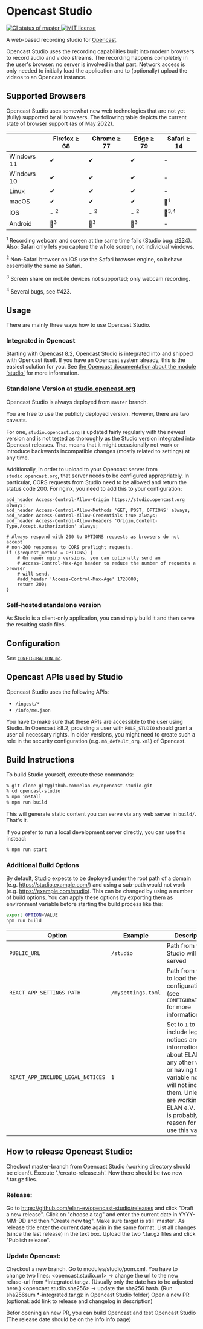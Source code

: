 Opencast Studio
===============

[![CI status of master](https://img.shields.io/github/workflow/status/elan-ev/opencast-studio/Build%20&%20test/master)
](https://github.com/elan-ev/opencast-studio/actions?query=branch%3Amaster)
[![MIT license](https://img.shields.io/github/license/elan-ev/opencast-studio)
](https://github.com/elan-ev/opencast-studio/blob/master/LICENSE)

A web-based recording studio for [Opencast](https://opencast.org).

Opencast Studio uses the recording capabilities built into modern browsers to
record audio and video streams. The recording happens completely in the user's
browser: no server is involved in that part. Network access is only needed to
initially load the application and to (optionally) upload the videos to an
Opencast instance.


## Supported Browsers

Opencast Studio uses somewhat new web technologies that are not yet (fully) supported by all browsers.
The following table depicts the current state of browser support (as of May 2022).

|            | Firefox ≥ 68   | Chrome ≥ 77    | Edge ≥ 79      | Safari ≥ 14 |
| ---------- | -------------- | -------------- | -------------- | ----------- |
| Windows 11 | ✔              | ✔              | ✔              | -
| Windows 10 | ✔              | ✔              | ✔              | -
| Linux      | ✔              | ✔              | ✔              | -
| macOS      | ✔              | ✔              | ✔              | 🔶<sup>1</sup>
| iOS        | - <sup>2</sup> | - <sup>2</sup> | - <sup>2</sup> | 🔶<sup>3,4</sup>
| Android    | 🔶<sup>3</sup> | 🔶<sup>3</sup> | 🔶<sup>3</sup> | -


<sup>1</sup> Recording webcam and screen at the same time fails (Studio bug: [#934](https://github.com/elan-ev/opencast-studio/issues/934)). Also: Safari only lets you capture the whole screen, not individual windows.

<sup>2</sup> Non-Safari browser on iOS use the Safari browser engine, so behave essentially the same as Safari.

<sup>3</sup> Screen share on mobile devices not supported; only webcam recording.

<sup>4</sup> Several bugs, see [#423](https://github.com/elan-ev/opencast-studio/issues/423).


## Usage

There are mainly three ways how to use Opencast Studio.

### Integrated in Opencast

Starting with Opencast 8.2, Opencast Studio is integrated into and shipped with
Opencast itself. If you have an Opencast system already, this is the
easiest solution for you. See [the Opencast documentation about the module
'studio'](https://docs.opencast.org/develop/admin/#modules/studio/) for more
information.

### Standalone Version at [studio.opencast.org](https://studio.opencast.org)

Opencast Studio is always deployed from `master` branch.

You are free to use the publicly deployed version. However, there are two
caveats.

For one, `studio.opencast.org` is updated fairly regularly with the newest
version and is not tested as thoroughly as the Studio version integrated into
Opencast releases. That means that it might occasionally not work or introduce
backwards incompatible changes (mostly related to settings) at any time.

Additionally, in order to upload to your Opencast server from
`studio.opencast.org`, that server needs to be configured appropriately. In
particular, CORS requests from Studio need to be allowed and return the status
code 200. For nginx, you need to add this to your configuration:

```
add_header Access-Control-Allow-Origin https://studio.opencast.org always;
add_header Access-Control-Allow-Methods 'GET, POST, OPTIONS' always;
add_header Access-Control-Allow-Credentials true always;
add_header Access-Control-Allow-Headers 'Origin,Content-Type,Accept,Authorization' always;

# Always respond with 200 to OPTIONS requests as browsers do not accept
# non-200 responses to CORS preflight requests.
if ($request_method = OPTIONS) {
    # On newer nginx versions, you can optionally send an
    # Access-Control-Max-Age header to reduce the number of requests a browser
    # will send.
    #add_header 'Access-Control-Max-Age' 1728000;
    return 200;
}
```

### Self-hosted standalone version

As Studio is a client-only application, you can simply build it and then serve
the resulting static files.


## Configuration

See [`CONFIGURATION.md`](CONFIGURATION.md).

## Opencast APIs used by Studio

Opencast Studio uses the following APIs:

- `/ingest/*`
- `/info/me.json`

You have to make sure that these APIs are accessible to the user using Studio.
In Opencast ≥8.2, providing a user with `ROLE_STUDIO` should grant a user all necessary rights.
In older versions, you might need to create such a role in the security configuration (e.g. `mh_default_org.xml`) of Opencast.


## Build Instructions

To build Studio yourself, execute these commands:

```sh
% git clone git@github.com:elan-ev/opencast-studio.git
% cd opencast-studio
% npm install
% npm run build
```

This will generate static content you can serve via any web server in `build/`.
That's it.

If you prefer to run a local development server directly, you can use this
instead:

```sh
% npm run start
```

### Additional Build Options

By default, Studio expects to be deployed under the root path of a domain (e.g. https://studio.example.com/) and using a
sub-path would not work (e.g. https://example.com/studio). This can be changed by using a number of build options. You
can apply these options by exporting them as environment variable before starting the build process like this:

```sh
export OPTION=VALUE
npm run build
```

| Option                            | Example            | Description
| --------------------------------- | ------------------ | -----------
| `PUBLIC_URL`                      | `/studio`          | Path from which Studio will be served
| `REACT_APP_SETTINGS_PATH`         | `/mysettings.toml` | Path from which to load the configuration (see `CONFIGURATION.md` for more information)
| `REACT_APP_INCLUDE_LEGAL_NOTICES` | `1`                | Set to `1` to include legal notices and information about ELAN e.V., any other value or having this variable not set will not include them. Unless you are working for ELAN e.V. there is probably no reason for you to use this variable.


## How to release Opencast Studio:

Checkout master-branch from Opencast Studio (working directory should be clean!). 
Execute './create-release.sh'. Now there should be two new *.tar.gz files.

### Release:

Go to https://github.com/elan-ev/opencast-studio/releases and click "Draft a new release". Click on "choose a tag" and enter the current date in YYYY-MM-DD and then "Create new tag".
Make sure target is still 'master'.
As release title enter the current date again in the same format.
List all changes (since the last release) in the text box.
Upload the two *.tar.gz files and click "Publish release".

### Update Opencast:
Checkout a new branch. 
Go to modules/studio/pom.xml. You have to change two lines:
  <opencast.studio.url> -> change the url to the new relase-url from *integrated.tar.gz. (Usually only the date has to be adjusted here.)
  <opencast.studio.sha256> -> update the sha256 hash. (Run sha256sum *-integrated.tar.gz in Opencast Studio folder)
 Open a new PR (optional: add link to release and changelog in description)
 
 Befor opening an new PR, you can build Opencast and test Opencast Studio (The release date should be on the info info page)
